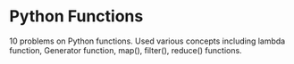 # Python Functions
10 problems on Python functions. Used various concepts including lambda function, Generator function, map(), filter(), reduce() functions.
